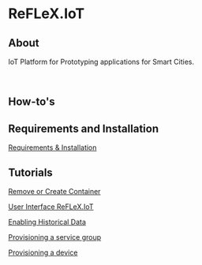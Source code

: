 # ReFLeX.IoT

## About
IoT Platform for Prototyping applications for Smart Cities.

<br>

## How-to's

## Requirements and Installation
    
   <a href="files/requirements.md">Requirements & Installation</a>
     

## Tutorials

   <a href="files/remove_create.md">Remove or Create Container</a>
   
   <a href="files/accessing.md">User Interface ReFLeX.IoT</a>
   
   <a href="files/data_historical_storage.md">Enabling Historical Data</a>
   
   <a href="files/create_service.md"> Provisioning a service group</a>
   
   <a href="files/create_device.md">Provisioning a device</a>
   
   <!--<a href="files/communication.md">Comunication between device, IoT Agent and Orion</a>-->